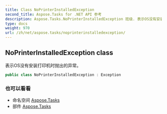 ```yaml
---
title: Class NoPrinterInstalledException
second_title: Aspose.Tasks for .NET API 参考
description: Aspose.Tasks.NoPrinterInstalledException 班级. 表示OS没有安装打印机时抛出的异常
type: docs
weight: 970
url: /zh/net/aspose.tasks/noprinterinstalledexception/
---
```

## NoPrinterInstalledException class

表示OS没有安装打印机时抛出的异常。

```csharp
public class NoPrinterInstalledException : Exception
```

### 也可以看看

* 命名空间 [Aspose.Tasks](../../aspose.tasks/)
* 部件 [Aspose.Tasks](../../)


